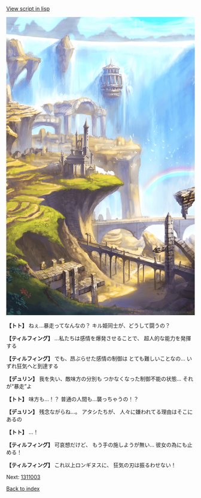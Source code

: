 [View script in lisp](../scripts/1311002.txt)

![mountain.png](../images/backgrounds/mountain.png)

**【トト】**
ねぇ…暴走ってなんなの？
キル姫同士が、どうして闘うの？

**【ティルフィング】**
…私たちは感情を爆発させることで、
超人的な能力を発揮する

**【ティルフィング】**
でも、昂ぶらせた感情の制御は
とても難しいことなの…
いずれ狂気へと到達する

**【デュリン】**
我を失い、敵味方の分別も
つかなくなった制御不能の状態…
それが“暴走”よ

**【トト】**
味方も…！？
普通の人間も…襲っちゃうの！？

**【デュリン】**
残念ながらね…。
アタシたちが、
人々に嫌われてる理由はそこにあるの

**【トト】**
…！

**【ティルフィング】**
可哀想だけど、
もう手の施しようが無い…
彼女の為にも止める！

**【ティルフィング】**
これ以上ロンギヌスに、
狂気の刃は振るわせない！

Next: [1311003](1311003.md)

[Back to index](index.md)
